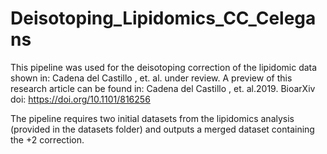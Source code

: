 # Deisotoping_Lipidomics_CC_Celegans

This pipeline was used for the deisotoping correction of the lipidomic data shown in: Cadena del Castillo , et. al. under review. A preview of this research article can be found in: Cadena del Castillo , et. al.2019. BioarXiv doi: https://doi.org/10.1101/816256

The pipeline requires two initial datasets from the lipidomics analysis (provided in the datasets folder) and outputs a merged dataset containing the +2 correction.
